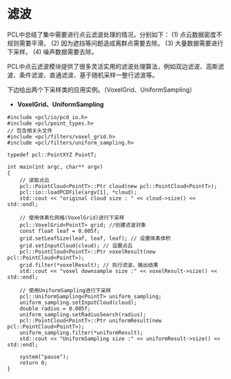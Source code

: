 # 滤波

PCL中总结了集中需要进行点云滤波处理的情况，分别如下：
(1) 点云数据密度不规则需要平滑。
(2) 因为遮挡等问题造成离群点需要去除。
(3) 大量数据需要进行下采样。
(4) 噪声数据需要去除。

PCL中点云滤波模块提供了很多灵活实用的滤波处理算法，例如双边滤波、高斯滤波、条件滤波、直通滤波、基于随机采样一整行滤波等。

下边给出两个下采样类的应用实例。（VoxelGrid、UniformSampling）

* **VoxelGrid、UniformSampling**

```
#include <pcl/io/pcd_io.h>
#include <pcl/point_types.h>
// 包含相关头文件
#include <pcl/filters/voxel_grid.h>
#include <pcl/filters/uniform_sampling.h>

typedef pcl::PointXYZ PointT;

int main(int argc, char** argv)
{
	// 读取点云
	pcl::PointCloud<PointT>::Ptr cloud(new pcl::PointCloud<PointT>);
	pcl::io::loadPCDFile(argv[1], *cloud);
	std::cout << "original cloud size : " << cloud->size() << std::endl;

	// 使用体素化网格(VoxelGrid)进行下采样
	pcl::VoxelGrid<PointT> grid; //创建滤波对象
	const float leaf = 0.005f; 
	grid.setLeafSize(leaf, leaf, leaf); // 设置体素体积
	grid.setInputCloud(cloud); // 设置点云
	pcl::PointCloud<PointT>::Ptr voxelResult(new pcl::PointCloud<PointT>);
	grid.filter(*voxelResult); // 执行滤波，输出结果
	std::cout << "voxel downsample size :" << voxelResult->size() << std::endl;

	// 使用UniformSampling进行下采样
	pcl::UniformSampling<PointT> uniform_sampling;
	uniform_sampling.setInputCloud(cloud);
	double radius = 0.005f;
	uniform_sampling.setRadiusSearch(radius);
	pcl::PointCloud<PointT>::Ptr uniformResult(new pcl::PointCloud<PointT>);
	uniform_sampling.filter(*uniformResult);
	std::cout << "UniformSampling size :" << uniformResult->size() << std::endl;
	
	system("pause");
	return 0;
}
```